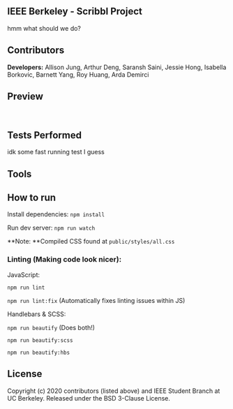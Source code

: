 ## IEEE Berkeley - Scribbl Project
hmm what should we do?


## Contributors
**Developers:** Allison Jung, Arthur Deng, Saransh Saini, Jessie Hong, Isabella Borkovic, Barnett Yang, Roy Huang, Arda Demirci


## Preview
<img>

<img>



## Tests Performed
idk some fast running test I guess


## Tools



## How to run

Install dependencies: `npm install`

Run dev server: `npm run watch`

**Note: **Compiled CSS found at `public/styles/all.css`

### Linting (Making code look nicer):

JavaScript:

`npm run lint`

`npm run lint:fix` (Automatically fixes linting issues within JS)

Handlebars & SCSS:

`npm run beautify` (Does both!)

`npm run beautify:scss`

`npm run beautify:hbs`



## License

Copyright (c) 2020 contributors (listed above) and IEEE Student Branch at UC Berkeley. Released under the BSD 3-Clause License.
